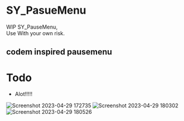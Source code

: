 # SY_PasueMenu

  WIP SY_PauseMenu,<br>
  Use With your own risk.
  ## codem inspired pausemenu
  # Todo
   - Alot!!!!!
  
![Screenshot 2023-04-29 172735](https://github.com/SYNO-SY/SY_PasueMenu/assets/89760730/cdac3991-702b-4d41-9688-776a791206ca)
![Screenshot 2023-04-29 180302](https://github.com/SYNO-SY/SY_PasueMenu/assets/89760730/314bc7e2-82f1-4f48-9b65-82c9b2e3af8e)
![Screenshot 2023-04-29 180526](https://github.com/SYNO-SY/SY_PasueMenu/assets/89760730/28184fb7-947b-4265-b10e-3748d074de62)
